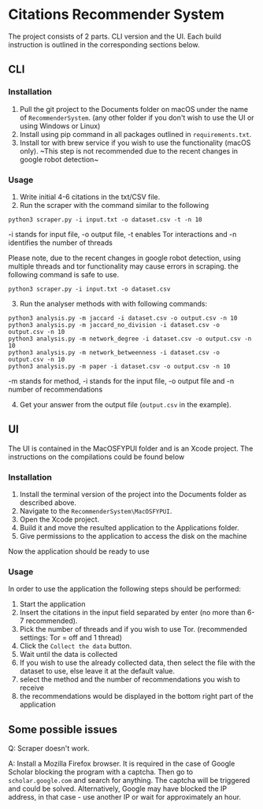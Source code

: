 # Citations Recommender System

The project consists of 2 parts. CLI version and the UI. Each build instruction is outlined in the corresponding sections below.

## CLI

### Installation

1. Pull the git project to the Documents folder on macOS under the name of `RecommenderSystem`. (any other folder if you don't wish to use the UI or using Windows or Linux)
2. Install using pip command in all packages outlined in `requirements.txt`.
3. Install tor with brew service if you wish to use the functionality (macOS only). ~This step is not recommended due to the recent changes in google robot detection~

### Usage

1. Write initial 4-6 citations in the txt/CSV file.
2. Run the scraper with the command similar to the following

```shell
python3 scraper.py -i input.txt -o dataset.csv -t -n 10
```

-i stands for input file, -o output file, -t enables Tor interactions and -n identifies the number of threads

Please note, due to the recent changes in google robot detection, using multiple threads and tor functionality may cause errors in scraping. the following command is safe to use.

```shell
python3 scraper.py -i input.txt -o dataset.csv
```

3. Run the analyser methods with with following commands:

```shell
python3 analysis.py -m jaccard -i dataset.csv -o output.csv -n 10
python3 analysis.py -m jaccard_no_division -i dataset.csv -o output.csv -n 10
python3 analysis.py -m network_degree -i dataset.csv -o output.csv -n 10
python3 analysis.py -m network_betweenness -i dataset.csv -o output.csv -n 10
python3 analysis.py -m paper -i dataset.csv -o output.csv -n 10
```

-m stands for method, -i stands for the input file, -o output file and -n number of recommendations

4. Get your answer from the output file (`output.csv` in the example).

## UI

The UI is contained in the MacOSFYPUI folder and is an Xcode project. The instructions on the compilations could be found below

### Installation

1. Install the terminal version of the project into the Documents folder as described above.
2. Navigate to the `RecommenderSystem\MacOSFYPUI`.
3. Open the Xcode project.
4. Build it and move the resulted application to the Applications folder.
5. Give permissions to the application to access the disk on the machine

Now the application should be ready to use

### Usage

In order to use the application the following steps should be performed:

1. Start the application
2. Insert the citations in the input field separated by enter (no more than 6-7 recommended).
3. Pick the number of threads and if you wish to use Tor. (recommended settings: Tor = off and 1 thread)
4. Click the `Collect the data` button.
5. Wait until the data is collected
6. If you wish to use the already collected data, then select the file with the dataset to use, else leave it at the default value.
7. select the method and the number of recommendations you wish to receive
8. the recommendations would be displayed in the bottom right part of the application

## Some possible issues

Q: Scraper doesn't work.

A: Install a Mozilla Firefox browser. It is required in the case of Google Scholar blocking the program with a captcha. Then go to `scholar.google.com` and search for anything. The captcha will be triggered and could be solved. Alternatively, Google may have blocked the IP address, in that case - use another IP or wait for approximately an hour.

